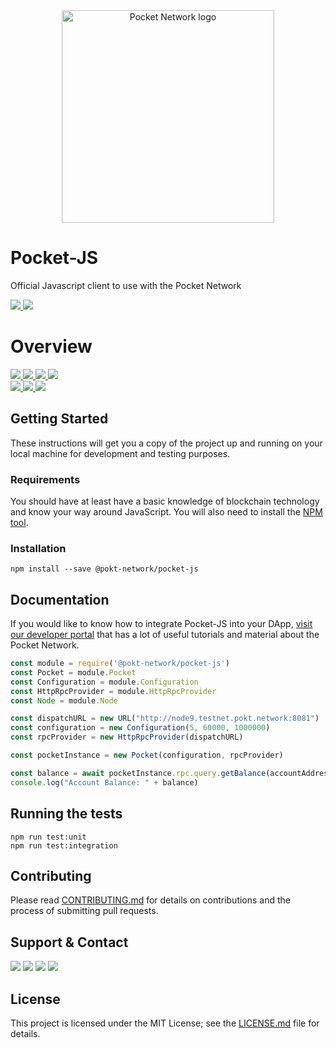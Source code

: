 <div align="center">
  <a href="https://www.pokt.network">
    <img src="https://user-images.githubusercontent.com/16605170/74199287-94f17680-4c18-11ea-9de2-b094fab91431.png" alt="Pocket Network logo" width="340"/>
  </a>
</div>

# Pocket-JS
Official Javascript client to use with the Pocket Network
<div align="lef">
  <a  href="https://developer.mozilla.org/en-US/docs/Web/JavaScript/Reference">
    <img src="https://img.shields.io/badge/js-reference-yellow.svg"/>
  </a>
  <a href="https://nodejs.org/"><img  src="https://img.shields.io/badge/node-%3E%3D%2011.6.0-brightgreen"/></a>
</div>

<h1 align="left">Overview</h1>
  <div align="left">
    <a  href="https://github.com/pokt-network/pocket-js/releases">
      <img src="https://img.shields.io/github/release-pre/pokt-network/pocket-js.svg"/>
    </a>
    <a href="https://circleci.com/gh/pokt-network/pocket-js/tree/master">
      <img src="https://circleci.com/gh/pokt-network/pocket-js/tree/master.svg?style=svg"/>
    </a>
    <a  href="https://github.com/pokt-network/pocket-js/pulse">
      <img src="https://img.shields.io/github/contributors/pokt-network/pocket-js.svg"/>
    </a>
    <a href="https://opensource.org/licenses/MIT">
      <img src="https://img.shields.io/badge/License-MIT-blue.svg"/>
    </a>
    <br >
    <a href="https://github.com/pokt-network/pocket-js/pulse">
      <img src="https://img.shields.io/github/last-commit/pokt-network/pocket-js.svg"/>
    </a>
    <a href="https://github.com/pokt-network/pocket-js/pulls">
      <img src="https://img.shields.io/github/issues-pr/pokt-network/pocket-js.svg"/>
    </a>
    <a href="https://github.com/pokt-network/pocket-js/issues">
      <img src="https://img.shields.io/github/issues-closed/pokt-network/pocket-js.svg"/>
    </a>
</div>

## Getting Started

These instructions will get you a copy of the project up and running on your local machine for development and testing purposes.

### Requirements

You should have at least have a basic knowledge of blockchain technology and know your way around JavaScript. You will also need to install the [NPM tool](https://www.npmjs.com/get-npm).

### Installation

```
npm install --save @pokt-network/pocket-js
```

## Documentation

If you would like to know how to integrate Pocket-JS into your DApp, [visit our developer portal](https://pocket-network.readme.io) that has a lot of useful tutorials and material about the Pocket Network.

```javascript
const module = require('@pokt-network/pocket-js')
const Pocket = module.Pocket
const Configuration = module.Configuration
const HttpRpcProvider = module.HttpRpcProvider
const Node = module.Node

const dispatchURL = new URL("http://node9.testnet.pokt.network:8081")
const configuration = new Configuration(5, 60000, 1000000)
const rpcProvider = new HttpRpcProvider(dispatchURL)

const pocketInstance = new Pocket(configuration, rpcProvider)

const balance = await pocketInstance.rpc.query.getBalance(accountAddress)
console.log("Account Balance: " + balance)
```

## Running the tests

```
npm run test:unit
npm run test:integration
```

## Contributing

Please read [CONTRIBUTING.md](https://github.com/pokt-network/pocket-js/blob/staging/CONTRIBUTING.md) for details on contributions and the process of submitting pull requests.

## Support & Contact

<div>
  <a  href="https://twitter.com/poktnetwork" ><img src="https://img.shields.io/twitter/url/http/shields.io.svg?style=social"></a>
  <a href="https://t.me/POKTnetwork"><img src="https://img.shields.io/badge/Telegram-blue.svg"></a>
  <a href="https://www.facebook.com/POKTnetwork" ><img src="https://img.shields.io/badge/Facebook-red.svg"></a>
  <a href="https://research.pokt.network"><img src="https://img.shields.io/discourse/https/research.pokt.network/posts.svg"></a>
</div>

## License

This project is licensed under the MIT License; see the [LICENSE.md](LICENSE.md) file for details.
